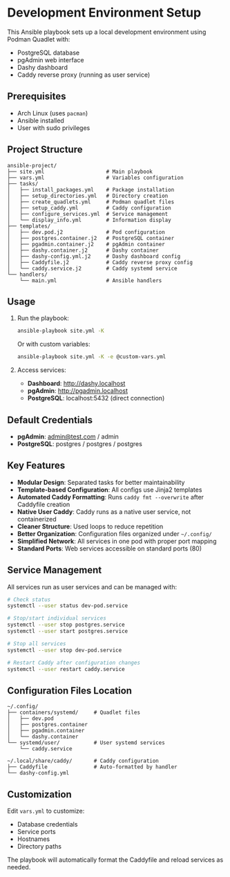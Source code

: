 # Development Environment Setup

This Ansible playbook sets up a local development environment using Podman Quadlet with:
- PostgreSQL database
- pgAdmin web interface
- Dashy dashboard
- Caddy reverse proxy (running as user service)

## Prerequisites

- Arch Linux (uses `pacman`)
- Ansible installed
- User with sudo privileges

## Project Structure

```
ansible-project/
├── site.yml                    # Main playbook
├── vars.yml                    # Variables configuration
├── tasks/
│   ├── install_packages.yml    # Package installation
│   ├── setup_directories.yml   # Directory creation
│   ├── create_quadlets.yml     # Podman quadlet files
│   ├── setup_caddy.yml         # Caddy configuration
│   ├── configure_services.yml  # Service management
│   └── display_info.yml        # Information display
├── templates/
│   ├── dev.pod.j2              # Pod configuration
│   ├── postgres.container.j2   # PostgreSQL container
│   ├── pgadmin.container.j2    # pgAdmin container
│   ├── dashy.container.j2      # Dashy container
│   ├── dashy-config.yml.j2     # Dashy dashboard config
│   ├── Caddyfile.j2            # Caddy reverse proxy config
│   └── caddy.service.j2        # Caddy systemd service
└── handlers/
    └── main.yml                # Ansible handlers
```

## Usage

1. Run the playbook:
   ```bash
   ansible-playbook site.yml -K
   ```

   Or with custom variables:
   ```bash
   ansible-playbook site.yml -K -e @custom-vars.yml
   ```

2. Access services:
   - **Dashboard**: http://dashy.localhost
   - **pgAdmin**: http://pgadmin.localhost
   - **PostgreSQL**: localhost:5432 (direct connection)

## Default Credentials

- **pgAdmin**: admin@test.com / admin
- **PostgreSQL**: postgres / postgres / postgres

## Key Features

- **Modular Design**: Separated tasks for better maintainability
- **Template-based Configuration**: All configs use Jinja2 templates
- **Automated Caddy Formatting**: Runs `caddy fmt --overwrite` after Caddyfile creation
- **Native User Caddy**: Caddy runs as a native user service, not containerized
- **Cleaner Structure**: Used loops to reduce repetition
- **Better Organization**: Configuration files organized under `~/.config/`
- **Simplified Network**: All services in one pod with proper port mapping
- **Standard Ports**: Web services accessible on standard ports (80)

## Service Management

All services run as user services and can be managed with:

```bash
# Check status
systemctl --user status dev-pod.service

# Stop/start individual services
systemctl --user stop postgres.service
systemctl --user start postgres.service

# Stop all services
systemctl --user stop dev-pod.service

# Restart Caddy after configuration changes
systemctl --user restart caddy.service
```

## Configuration Files Location

```
~/.config/
├── containers/systemd/     # Quadlet files
│   ├── dev.pod
│   ├── postgres.container
│   ├── pgadmin.container
│   └── dashy.container
└── systemd/user/           # User systemd services
    └── caddy.service

~/.local/share/caddy/       # Caddy configuration
├── Caddyfile               # Auto-formatted by handler
└── dashy-config.yml
```

## Customization

Edit `vars.yml` to customize:
- Database credentials
- Service ports
- Hostnames
- Directory paths

The playbook will automatically format the Caddyfile and reload services as needed.
